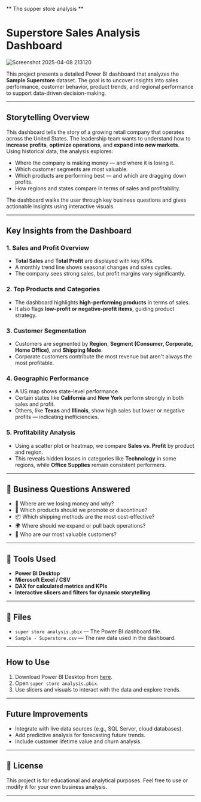 ** The supper store analysis **
# Superstore Sales Analysis Dashboard


![Screenshot 2025-04-08 213120](https://github.com/user-attachments/assets/d934d321-90d9-4be8-8d6f-1d13691394dd)


This project presents a detailed Power BI dashboard that analyzes the **Sample Superstore** dataset. The goal is to uncover insights into sales performance, customer behavior, product trends, and regional performance to support data-driven decision-making.

---

## Storytelling Overview

This dashboard tells the story of a growing retail company that operates across the United States. The leadership team wants to understand how to **increase profits**, **optimize operations**, and **expand into new markets**. Using historical data, the analysis explores:

- Where the company is making money — and where it is losing it.
- Which customer segments are most valuable.
- Which products are performing best — and which are dragging down profits.
- How regions and states compare in terms of sales and profitability.

The dashboard walks the user through key business questions and gives actionable insights using interactive visuals.

---

## Key Insights from the Dashboard

### 1. **Sales and Profit Overview**
- **Total Sales** and **Total Profit** are displayed with key KPIs.
- A monthly trend line shows seasonal changes and sales cycles.
- The company sees strong sales, but profit margins vary significantly.

### 2. **Top Products and Categories**
- The dashboard highlights **high-performing products** in terms of sales.
- It also flags **low-profit or negative-profit items**, guiding product strategy.

### 3. **Customer Segmentation**
- Customers are segmented by **Region**, **Segment (Consumer, Corporate, Home Office)**, and **Shipping Mode**.
- Corporate customers contribute the most revenue but aren't always the most profitable.

### 4. **Geographic Performance**
- A US map shows state-level performance.
- Certain states like **California** and **New York** perform strongly in both sales and profit.
- Others, like **Texas** and **Illinois**, show high sales but lower or negative profits — indicating inefficiencies.

### 5. **Profitability Analysis**
- Using a scatter plot or heatmap, we compare **Sales vs. Profit** by product and region.
- This reveals hidden losses in categories like **Technology** in some regions, while **Office Supplies** remain consistent performers.

---

## 🎯 Business Questions Answered

- 💸 Where are we losing money and why?
- 🛒 Which products should we promote or discontinue?
- 📦 Which shipping methods are the most cost-effective?
- 🌍 Where should we expand or pull back operations?
- 👥 Who are our most valuable customers?

---

## 🧰 Tools Used

- **Power BI Desktop**
- **Microsoft Excel / CSV**
- **DAX for calculated metrics and KPIs**
- **Interactive slicers and filters for dynamic storytelling**

---

## 📂 Files

- `super store analysis.pbix` — The Power BI dashboard file.
- `Sample - Superstore.csv` — The raw data used in the dashboard.

---

## How to Use

1. Download Power BI Desktop from [here](https://powerbi.microsoft.com/desktop/).
2. Open `super store analysis.pbix`.
3. Use slicers and visuals to interact with the data and explore trends.

---

## Future Improvements

- Integrate with live data sources (e.g., SQL Server, cloud databases).
- Add predictive analysis for forecasting future trends.
- Include customer lifetime value and churn analysis.

---

## 📝 License

This project is for educational and analytical purposes. Feel free to use or modify it for your own business analysis.

---

